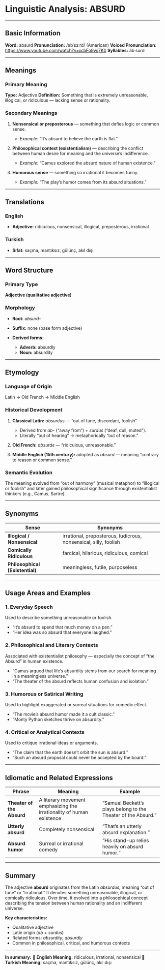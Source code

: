 # Linguistic Analysis: ABSURD

---

## Basic Information

**Word:** absurd
**Pronunciation:** /əbˈsɜːrd/ (American)
**Voiced Pronunciation:** https://www.youtube.com/watch?v=xcbFo9wj7K0
**Syllables:** ab·surd

---

## Meanings

### Primary Meaning

**Type:** Adjective
**Definition:** Something that is extremely unreasonable, illogical, or ridiculous — lacking sense or rationality.

### Secondary Meanings

1. **Nonsensical or preposterous** — something that defies logic or common sense.

   - _Example:_ “It’s absurd to believe the earth is flat.”

2. **Philosophical context (existentialism)** — describing the conflict between human desire for meaning and the universe’s indifference.

   - _Example:_ “Camus explored the absurd nature of human existence.”

3. **Humorous sense** — something so irrational it becomes funny.

   - _Example:_ “The play’s humor comes from its absurd situations.”

---

## Translations

### English

- **Adjective:** ridiculous, nonsensical, illogical, preposterous, irrational

### Turkish

- **Sıfat:** saçma, mantıksız, gülünç, akıl dışı

---

## Word Structure

### Primary Type

**Adjective (qualitative adjective)**

### Morphology

- **Root:** _absurd-_
- **Suffix:** none (base form adjective)
- **Derived forms:**

  - **Adverb:** absurdly
  - **Noun:** absurdity

---

## Etymology

### Language of Origin

Latin → Old French → Middle English

### Historical Development

1. **Classical Latin:** _absurdus_ — “out of tune, discordant, foolish”

   - Derived from _ab-_ (“away from”) + _surdus_ (“deaf, dull, muted”).
   - Literally “out of hearing” → metaphorically “out of reason.”

2. **Old French:** _absurde_ — “ridiculous, unreasonable.”
3. **Middle English (15th century):** adopted as _absurd_ — meaning “contrary to reason or common sense.”

### Semantic Evolution

The meaning evolved from “out of harmony” (musical metaphor) to “illogical or foolish” and later gained philosophical significance through existentialist thinkers (e.g., Camus, Sartre).

---

## Synonyms

| Sense                           | Synonyms                                                         |
| ------------------------------- | ---------------------------------------------------------------- |
| **Illogical / Nonsensical**     | irrational, preposterous, ludicrous, nonsensical, silly, foolish |
| **Comically Ridiculous**        | farcical, hilarious, ridiculous, comical                         |
| **Philosophical (Existential)** | meaningless, futile, purposeless                                 |

---

## Usage Areas and Examples

### 1. **Everyday Speech**

Used to describe something unreasonable or foolish.

- “It’s absurd to spend that much money on a pen.”
- “Her idea was so absurd that everyone laughed.”

### 2. **Philosophical and Literary Contexts**

Associated with existentialist philosophy — especially the concept of “the Absurd” in human existence.

- “Camus argued that life’s absurdity stems from our search for meaning in a meaningless universe.”
- “The theater of the absurd reflects human confusion and isolation.”

### 3. **Humorous or Satirical Writing**

Used to highlight exaggerated or surreal situations for comedic effect.

- “The movie’s absurd humor made it a cult classic.”
- “Monty Python sketches thrive on absurdity.”

### 4. **Critical or Analytical Contexts**

Used to critique irrational ideas or arguments.

- “The claim that the earth doesn’t orbit the sun is absurd.”
- “Such an absurd proposal could never be accepted by the board.”

---

## Idiomatic and Related Expressions

| Phrase                    | Meaning                                                              | Example                                                       |
| ------------------------- | -------------------------------------------------------------------- | ------------------------------------------------------------- |
| **Theater of the Absurd** | A literary movement emphasizing the irrationality of human existence | “Samuel Beckett’s plays belong to the Theater of the Absurd.” |
| **Utterly absurd**        | Completely nonsensical                                               | “That’s an utterly absurd explanation.”                       |
| **Absurd humor**          | Surreal or irrational comedy                                         | “His stand-up relies heavily on absurd humor.”                |

---

## Summary

The adjective **absurd** originates from the Latin _absurdus_, meaning “out of tune” or “irrational.” It denotes something unreasonable, illogical, or comically ridiculous. Over time, it evolved into a philosophical concept describing the tension between human rationality and an indifferent universe.

**Key characteristics:**

- Qualitative adjective
- Latin origin (_ab_ + _surdus_)
- Related forms: _absurdity_, _absurdly_
- Common in philosophical, critical, and humorous contexts

---

**In summary:**
🔹 **English Meaning:** ridiculous, irrational, nonsensical
🔹 **Turkish Meaning:** saçma, mantıksız, gülünç, akıl dışı
